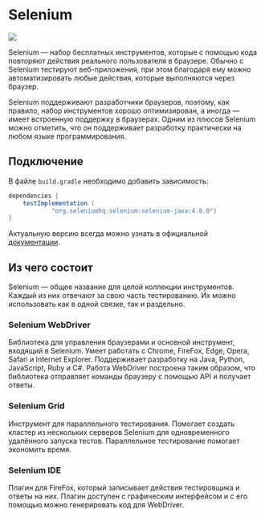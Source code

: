 # Selenium

![](https://raw.githubusercontent.com/qa-guru/knowledge-base/main/img/tools-java/Selenium/selenium-banner-1.jpg)

Selenium — набор бесплатных инструментов, которые с помощью кода повторяют действия реального пользователя в браузере. Обычно с Selenium тестируют веб-приложения, при этом благодаря ему можно автоматизировать любые действия, которые выполняются через браузер.

Selenium поддерживают разработчики браузеров, поэтому, как правило, набор инструментов хорошо оптимизирован, а иногда — имеет встроенную поддержку в браузерах. Одним из плюсов Selenium можно отметить, что он поддерживает разработку практически на любом языке программирования.

## Подключение
В файле `build.gradle` необходимо добавить зависимость:

```gradle
dependencies {
    testImplementation (
            "org.seleniumhq.selenium:selenium-java:4.8.0")
}
```

Актуальную версию всегда можно узнать в официальной [документации](https://www.selenium.dev/documentation/webdriver/getting_started/install_library/).

## Из чего состоит
Selenium — общее название для целой коллекции инструментов. Каждый из них отвечают за свою часть тестированию. Их можно использовать как в одной связке, так и раздельно.

### Selenium WebDriver
Библиотека для управления браузерами и основной инструмент, входящий в Selenium. Умеет работать с Chrome, FireFox, Edge, Opera, Safari и Internet Explorer. Поддерживает разработку на Java, Python, JavaScript, Ruby и C#. Работа WebDriver построена таким образом, что библиотека отправляет команды браузеру с помощью API и получает ответы.

### Selenium Grid
Инструмент для параллельного тестирования. Помогает создать кластер из нескольких серверов Selenium для одновременного удалённого запуска тестов. Параллельное тестирование помогает экономить время.

### Selenium IDE
Плагин для FireFox, который записывает действия тестировщика и ответы на них. Плагин доступен с графическим интерфейсом и с его помощью можно генерировать код для WebDriver.
